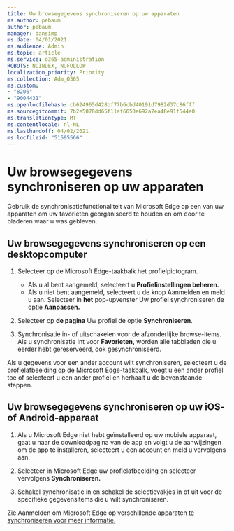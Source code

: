 ```yaml
---
title: Uw browsegegevens synchroniseren op uw apparaten
ms.author: pebaum
author: pebaum
manager: dansimp
ms.date: 04/01/2021
ms.audience: Admin
ms.topic: article
ms.service: o365-administration
ROBOTS: NOINDEX, NOFOLLOW
localization_priority: Priority
ms.collection: Adm_O365
ms.custom:
- "8206"
- "9004431"
ms.openlocfilehash: cb624965d428bf77b6cbd40191d7982d37c86fff
ms.sourcegitcommit: 7b2e5078dd65f11af6650e692a7ea48e91f544e0
ms.translationtype: MT
ms.contentlocale: nl-NL
ms.lasthandoff: 04/02/2021
ms.locfileid: "51595566"
---
```

# <a name="sync-your-browsing-data-across-your-devices"></a>Uw browsegegevens synchroniseren op uw apparaten

Gebruik de synchronisatiefunctionaliteit van Microsoft Edge op een van uw apparaten om uw favorieten georganiseerd te houden en om door te bladeren waar u was gebleven.

## <a name="sync-your-browsing-data-on-a-desktop-computer"></a>Uw browsegegevens synchroniseren op een desktopcomputer

1. Selecteer op de Microsoft Edge-taakbalk het profielpictogram.
    
    - Als u al bent aangemeld, selecteert u **Profielinstellingen beheren.**
    - Als u niet bent aangemeld,  selecteert u de knop Aanmelden en meld u aan. Selecteer in **het** pop-upvenster Uw profiel synchroniseren de optie **Aanpassen.**

1. Selecteer op **de pagina** Uw profiel de optie **Synchroniseren**.

1. Synchronisatie in- of uitschakelen voor de afzonderlijke browse-items. Als u synchronisatie int voor **Favorieten,** worden alle tabbladen die u eerder hebt gereserveerd, ook gesynchroniseerd.

Als u gegevens voor een ander account wilt synchroniseren, selecteert u de profielafbeelding op de Microsoft Edge-taakbalk, voegt u een ander profiel toe of selecteert u een ander profiel en herhaalt u de bovenstaande stappen.

## <a name="sync-your-browsing-data-on-your-ios-or-android-device"></a>Uw browsegegevens synchroniseren op uw iOS- of Android-apparaat

1. Als u Microsoft Edge niet hebt geïnstalleerd op uw mobiele apparaat, gaat u naar de downloadpagina van de app en volgt u de aanwijzingen om de app te installeren, selecteert u een account en meld u vervolgens aan.

1. Selecteer in Microsoft Edge uw profielafbeelding en selecteer vervolgens **Synchroniseren.**

1. Schakel synchronisatie in en schakel de selectievakjes in of uit voor de specifieke gegevensitems die u wilt synchroniseren.

Zie Aanmelden om Microsoft Edge op verschillende apparaten [te synchroniseren voor meer informatie.](https://go.microsoft.com/fwlink/?linkid=2145501)

